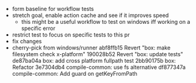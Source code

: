 
  - form baseline for workflow tests
  - stretch goal, enable action cache and see if it improves speed
      - this might be a useful workflow to test on windows iff working on a
        specific error
  - restrict test to focus on specific tests to this pr
  - fix changes
  - cherry-pick from windows/runner
      abf8ffb15 Revert "box: make filesystem check x-platform"
      190028b52 Revert "box: update tests"
      de87ba04a box: add cross platform fullpath test
      2bb90175b box: Refactor
      3e7304db4 compile-common: use fs alternative
      df877347a compile-common: Add guard on getKeyFromPath
